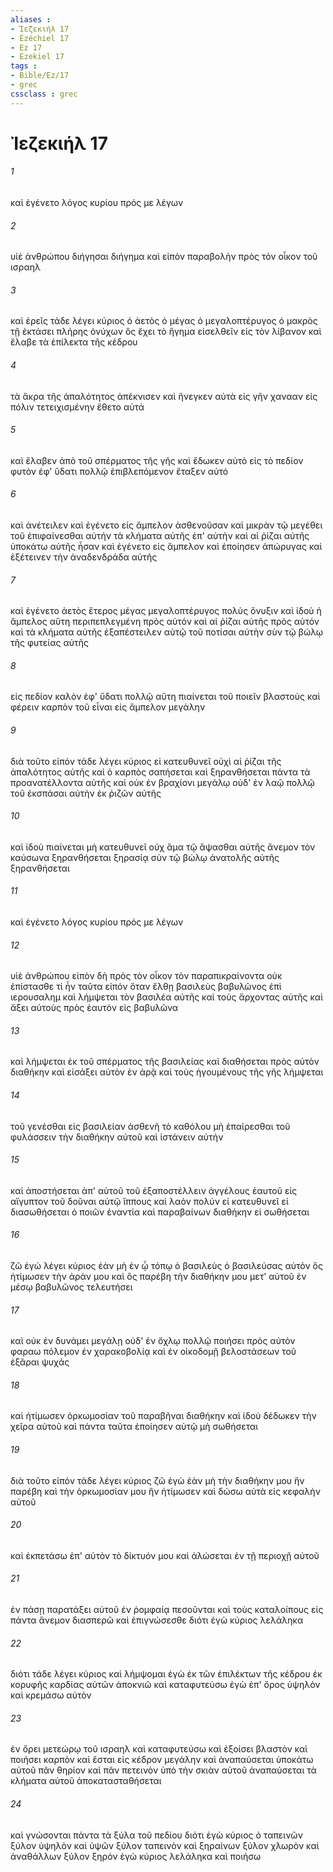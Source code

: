 ```yaml
---
aliases : 
- Ἰεζεκιήλ 17
- Ézéchiel 17
- Ez 17
- Ezekiel 17
tags : 
- Bible/Ez/17
- grec
cssclass : grec
---
```


# Ἰεζεκιήλ 17

###### 1
καὶ ἐγένετο λόγος κυρίου πρός με λέγων
###### 2
υἱὲ ἀνθρώπου διήγησαι διήγημα καὶ εἰπὸν παραβολὴν πρὸς τὸν οἶκον τοῦ ισραηλ
###### 3
καὶ ἐρεῖς τάδε λέγει κύριος ὁ ἀετὸς ὁ μέγας ὁ μεγαλοπτέρυγος ὁ μακρὸς τῇ ἐκτάσει πλήρης ὀνύχων ὃς ἔχει τὸ ἥγημα εἰσελθεῖν εἰς τὸν λίβανον καὶ ἔλαβε τὰ ἐπίλεκτα τῆς κέδρου
###### 4
τὰ ἄκρα τῆς ἁπαλότητος ἀπέκνισεν καὶ ἤνεγκεν αὐτὰ εἰς γῆν χανααν εἰς πόλιν τετειχισμένην ἔθετο αὐτά
###### 5
καὶ ἔλαβεν ἀπὸ τοῦ σπέρματος τῆς γῆς καὶ ἔδωκεν αὐτὸ εἰς τὸ πεδίον φυτὸν ἐφ' ὕδατι πολλῷ ἐπιβλεπόμενον ἔταξεν αὐτό
###### 6
καὶ ἀνέτειλεν καὶ ἐγένετο εἰς ἄμπελον ἀσθενοῦσαν καὶ μικρὰν τῷ μεγέθει τοῦ ἐπιφαίνεσθαι αὐτήν τὰ κλήματα αὐτῆς ἐπ' αὐτὴν καὶ αἱ ῥίζαι αὐτῆς ὑποκάτω αὐτῆς ἦσαν καὶ ἐγένετο εἰς ἄμπελον καὶ ἐποίησεν ἀπώρυγας καὶ ἐξέτεινεν τὴν ἀναδενδράδα αὐτῆς
###### 7
καὶ ἐγένετο ἀετὸς ἕτερος μέγας μεγαλοπτέρυγος πολὺς ὄνυξιν καὶ ἰδοὺ ἡ ἄμπελος αὕτη περιπεπλεγμένη πρὸς αὐτόν καὶ αἱ ῥίζαι αὐτῆς πρὸς αὐτόν καὶ τὰ κλήματα αὐτῆς ἐξαπέστειλεν αὐτῷ τοῦ ποτίσαι αὐτὴν σὺν τῷ βώλῳ τῆς φυτείας αὐτῆς
###### 8
εἰς πεδίον καλὸν ἐφ' ὕδατι πολλῷ αὕτη πιαίνεται τοῦ ποιεῖν βλαστοὺς καὶ φέρειν καρπὸν τοῦ εἶναι εἰς ἄμπελον μεγάλην
###### 9
διὰ τοῦτο εἰπόν τάδε λέγει κύριος εἰ κατευθυνεῖ οὐχὶ αἱ ῥίζαι τῆς ἁπαλότητος αὐτῆς καὶ ὁ καρπὸς σαπήσεται καὶ ξηρανθήσεται πάντα τὰ προανατέλλοντα αὐτῆς καὶ οὐκ ἐν βραχίονι μεγάλῳ οὐδ' ἐν λαῷ πολλῷ τοῦ ἐκσπάσαι αὐτὴν ἐκ ῥιζῶν αὐτῆς
###### 10
καὶ ἰδοὺ πιαίνεται μὴ κατευθυνεῖ οὐχ ἅμα τῷ ἅψασθαι αὐτῆς ἄνεμον τὸν καύσωνα ξηρανθήσεται ξηρασίᾳ σὺν τῷ βώλῳ ἀνατολῆς αὐτῆς ξηρανθήσεται
###### 11
καὶ ἐγένετο λόγος κυρίου πρός με λέγων
###### 12
υἱὲ ἀνθρώπου εἰπὸν δὴ πρὸς τὸν οἶκον τὸν παραπικραίνοντα οὐκ ἐπίστασθε τί ἦν ταῦτα εἰπόν ὅταν ἔλθῃ βασιλεὺς βαβυλῶνος ἐπὶ ιερουσαλημ καὶ λήμψεται τὸν βασιλέα αὐτῆς καὶ τοὺς ἄρχοντας αὐτῆς καὶ ἄξει αὐτοὺς πρὸς ἑαυτὸν εἰς βαβυλῶνα
###### 13
καὶ λήμψεται ἐκ τοῦ σπέρματος τῆς βασιλείας καὶ διαθήσεται πρὸς αὐτὸν διαθήκην καὶ εἰσάξει αὐτὸν ἐν ἀρᾷ καὶ τοὺς ἡγουμένους τῆς γῆς λήμψεται
###### 14
τοῦ γενέσθαι εἰς βασιλείαν ἀσθενῆ τὸ καθόλου μὴ ἐπαίρεσθαι τοῦ φυλάσσειν τὴν διαθήκην αὐτοῦ καὶ ἱστάνειν αὐτήν
###### 15
καὶ ἀποστήσεται ἀπ' αὐτοῦ τοῦ ἐξαποστέλλειν ἀγγέλους ἑαυτοῦ εἰς αἴγυπτον τοῦ δοῦναι αὐτῷ ἵππους καὶ λαὸν πολύν εἰ κατευθυνεῖ εἰ διασωθήσεται ὁ ποιῶν ἐναντία καὶ παραβαίνων διαθήκην εἰ σωθήσεται
###### 16
ζῶ ἐγώ λέγει κύριος ἐὰν μὴ ἐν ᾧ τόπῳ ὁ βασιλεὺς ὁ βασιλεύσας αὐτόν ὃς ἠτίμωσεν τὴν ἀράν μου καὶ ὃς παρέβη τὴν διαθήκην μου μετ' αὐτοῦ ἐν μέσῳ βαβυλῶνος τελευτήσει
###### 17
καὶ οὐκ ἐν δυνάμει μεγάλῃ οὐδ' ἐν ὄχλῳ πολλῷ ποιήσει πρὸς αὐτὸν φαραω πόλεμον ἐν χαρακοβολίᾳ καὶ ἐν οἰκοδομῇ βελοστάσεων τοῦ ἐξᾶραι ψυχάς
###### 18
καὶ ἠτίμωσεν ὁρκωμοσίαν τοῦ παραβῆναι διαθήκην καὶ ἰδοὺ δέδωκεν τὴν χεῖρα αὐτοῦ καὶ πάντα ταῦτα ἐποίησεν αὐτῷ μὴ σωθήσεται
###### 19
διὰ τοῦτο εἰπόν τάδε λέγει κύριος ζῶ ἐγὼ ἐὰν μὴ τὴν διαθήκην μου ἣν παρέβη καὶ τὴν ὁρκωμοσίαν μου ἣν ἠτίμωσεν καὶ δώσω αὐτὰ εἰς κεφαλὴν αὐτοῦ
###### 20
καὶ ἐκπετάσω ἐπ' αὐτὸν τὸ δίκτυόν μου καὶ ἁλώσεται ἐν τῇ περιοχῇ αὐτοῦ
###### 21
ἐν πάσῃ παρατάξει αὐτοῦ ἐν ῥομφαίᾳ πεσοῦνται καὶ τοὺς καταλοίπους εἰς πάντα ἄνεμον διασπερῶ καὶ ἐπιγνώσεσθε διότι ἐγὼ κύριος λελάληκα
###### 22
διότι τάδε λέγει κύριος καὶ λήμψομαι ἐγὼ ἐκ τῶν ἐπιλέκτων τῆς κέδρου ἐκ κορυφῆς καρδίας αὐτῶν ἀποκνιῶ καὶ καταφυτεύσω ἐγὼ ἐπ' ὄρος ὑψηλόν καὶ κρεμάσω αὐτὸν
###### 23
ἐν ὄρει μετεώρῳ τοῦ ισραηλ καὶ καταφυτεύσω καὶ ἐξοίσει βλαστὸν καὶ ποιήσει καρπὸν καὶ ἔσται εἰς κέδρον μεγάλην καὶ ἀναπαύσεται ὑποκάτω αὐτοῦ πᾶν θηρίον καὶ πᾶν πετεινὸν ὑπὸ τὴν σκιὰν αὐτοῦ ἀναπαύσεται τὰ κλήματα αὐτοῦ ἀποκατασταθήσεται
###### 24
καὶ γνώσονται πάντα τὰ ξύλα τοῦ πεδίου διότι ἐγὼ κύριος ὁ ταπεινῶν ξύλον ὑψηλὸν καὶ ὑψῶν ξύλον ταπεινὸν καὶ ξηραίνων ξύλον χλωρὸν καὶ ἀναθάλλων ξύλον ξηρόν ἐγὼ κύριος λελάληκα καὶ ποιήσω

